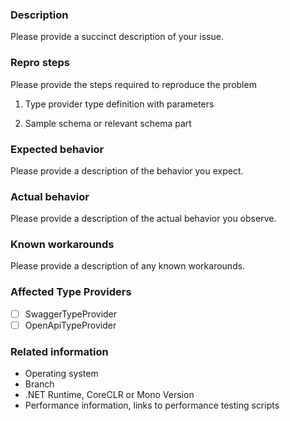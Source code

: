 ### Description

Please provide a succinct description of your issue.

### Repro steps

Please provide the steps required to reproduce the problem

1. Type provider type definition with parameters

2. Sample schema or relevant schema part

### Expected behavior

Please provide a description of the behavior you expect.

### Actual behavior

Please provide a description of the actual behavior you observe.

### Known workarounds

Please provide a description of any known workarounds.

### Affected Type Providers

- [ ] SwaggerTypeProvider
- [ ] OpenApiTypeProvider

### Related information

* Operating system
* Branch
* .NET Runtime, CoreCLR or Mono Version
* Performance information, links to performance testing scripts
